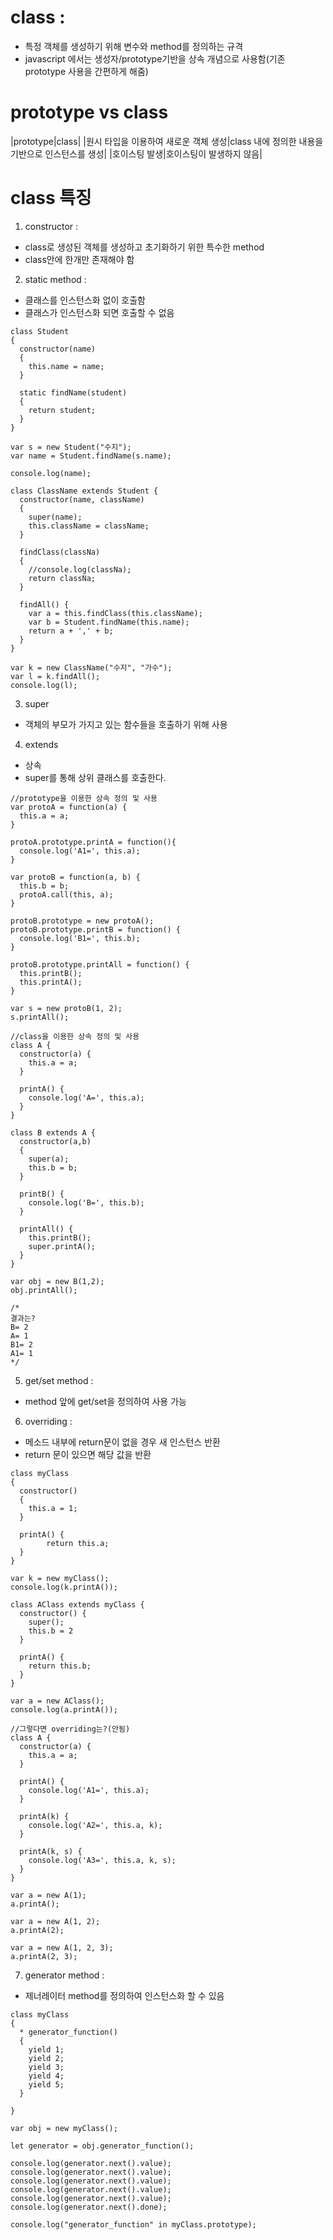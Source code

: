 # class : 
 - 특정 객체를 생성하기 위해 변수와 method를 정의하는 규격
 - javascript 에서는 생성자/prototype기반을 상속 개념으로 사용함(기존 prototype 사용을 간편하게 해줌) 

# prototype vs class
|prototype|class|
|원시 타입을 이용하여 새로운 객체 생성|class 내에 정의한 내용을 기반으로 인스턴스를 생성|
|호이스팅 발생|호이스팅이 발생하지 않음|

# class 특징
1. constructor : 
 - class로 생성된 객체를 생성하고 초기화하기 위한 특수한 method
 - class안에 한개만 존재해야 함

2. static method :
 - 클래스를 인스턴스화 없이 호출함
 - 클래스가 인스턴스화 되면 호출할 수 없음
```
class Student
{
  constructor(name)
  {
    this.name = name;
  }

  static findName(student)
  {
    return student;
  }
}

var s = new Student("수지");
var name = Student.findName(s.name);

console.log(name); 

class ClassName extends Student {
  constructor(name, className)
  {
    super(name);
    this.className = className;    
  }
  
  findClass(classNa)
  {
    //console.log(classNa);
    return classNa;
  }
  
  findAll() {    
    var a = this.findClass(this.className);
    var b = Student.findName(this.name);    
    return a + ',' + b;
  }
}

var k = new ClassName("수지", "가수");
var l = k.findAll();
console.log(l); 
``` 

3. super
 - 객체의 부모가 가지고 있는 함수들을 호출하기 위해 사용

4. extends
 - 상속
 - super를 통해 상위 클래스를 호출한다.
```
//prototype을 이용한 상속 정의 및 사용
var protoA = function(a) {
  this.a = a;
}

protoA.prototype.printA = function(){
  console.log('A1=', this.a);
}

var protoB = function(a, b) {
  this.b = b;
  protoA.call(this, a);
}

protoB.prototype = new protoA();
protoB.prototype.printB = function() {
  console.log('B1=', this.b);
}

protoB.prototype.printAll = function() {
  this.printB();
  this.printA();
}

var s = new protoB(1, 2);
s.printAll();

//class을 이용한 상속 정의 및 사용
class A {
  constructor(a) {
    this.a = a;
  }
  
  printA() {
    console.log('A=', this.a);
  }
}

class B extends A {
  constructor(a,b) 
  {
    super(a);
    this.b = b;
  }
  
  printB() {
    console.log('B=', this.b);
  }
  
  printAll() {
    this.printB();
    super.printA();
  }
}

var obj = new B(1,2);
obj.printAll();

/*
결과는?
B= 2
A= 1
B1= 2
A1= 1  
*/
``` 

5. get/set method :
 - method 앞에 get/set을 정의하여 사용 가능

6. overriding : 
 - 메소드 내부에 return문이 없을 경우 새 인스턴스 반환
 - return 문이 있으면 해당 값을 반환
```
class myClass 
{
  constructor() 
  {
    this.a = 1;
  }

  printA() {
		return this.a;
  }
}

var k = new myClass();
console.log(k.printA());

class AClass extends myClass {
  constructor() {
    super();
    this.b = 2
  }
  
  printA() {
    return this.b;
  }
}

var a = new AClass();
console.log(a.printA());

//그렇다면 overriding는?(안됨)
class A {
  constructor(a) {
    this.a = a;
  }
  
  printA() {
    console.log('A1=', this.a);
  }
  
  printA(k) {
    console.log('A2=', this.a, k);
  }
  
  printA(k, s) {
    console.log('A3=', this.a, k, s);
  }
}

var a = new A(1);
a.printA();

var a = new A(1, 2);
a.printA(2);

var a = new A(1, 2, 3);
a.printA(2, 3);
``` 

7. generator method : 
 - 제너레이터 method를 정의하여 인스턴스화 할 수 있음
```
class myClass
{ 
  * generator_function()
  {
    yield 1;
    yield 2;
    yield 3;
    yield 4;
    yield 5;
  }

}

var obj = new myClass();

let generator = obj.generator_function();

console.log(generator.next().value);
console.log(generator.next().value);
console.log(generator.next().value);
console.log(generator.next().value);
console.log(generator.next().value);
console.log(generator.next().done);

console.log("generator_function" in myClass.prototype);
```
